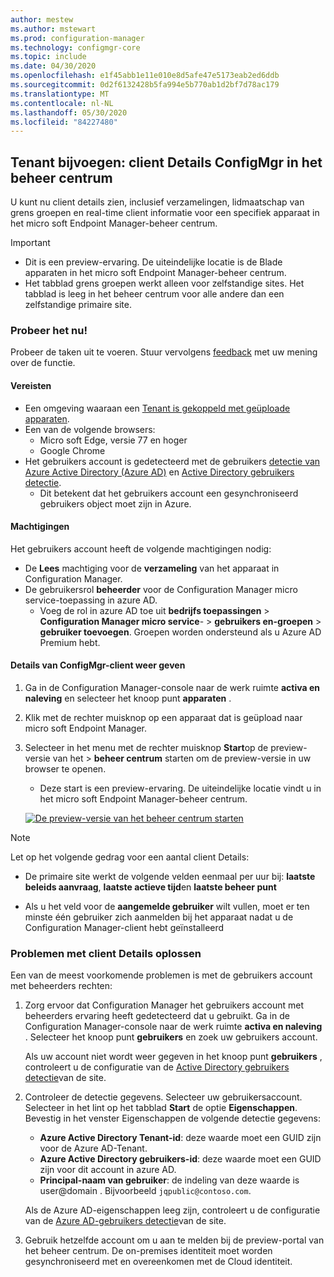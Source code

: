 ```yaml
---
author: mestew
ms.author: mstewart
ms.prod: configuration-manager
ms.technology: configmgr-core
ms.topic: include
ms.date: 04/30/2020
ms.openlocfilehash: e1f45abb1e11e010e8d5afe47e5173eab2ed6ddb
ms.sourcegitcommit: 0d2f6132428b5fa994e5b770ab1d2bf7d78ac179
ms.translationtype: MT
ms.contentlocale: nl-NL
ms.lasthandoff: 05/30/2020
ms.locfileid: "84227480"
---
```

## <a name="tenant-attach-configmgr-client-details-in-the-admin-center"></a><a name="bkmk_mem"></a>Tenant bijvoegen: client Details ConfigMgr in het beheer centrum
<!--6374854, 6521921-->

U kunt nu client details zien, inclusief verzamelingen, lidmaatschap van grens groepen en real-time client informatie voor een specifiek apparaat in het micro soft Endpoint Manager-beheer centrum.

> [!Important]
> - Dit is een preview-ervaring. De uiteindelijke locatie is de Blade apparaten in het micro soft Endpoint Manager-beheer centrum.
> - Het tabblad grens groepen werkt alleen voor zelfstandige sites. Het tabblad is leeg in het beheer centrum voor alle andere dan een zelfstandige primaire site.

### <a name="try-it-out"></a>Probeer het nu!

Probeer de taken uit te voeren. Stuur vervolgens [feedback](../../technical-preview-2003.md#bkmk_feedback) met uw mening over de functie.

#### <a name="prerequisites"></a>Vereisten

- Een omgeving waaraan een [Tenant is gekoppeld met geüploade apparaten](../../../../../tenant-attach/device-sync-actions.md).
- Een van de volgende browsers:
  - Micro soft Edge, versie 77 en hoger
  - Google Chrome
- Het gebruikers account is gedetecteerd met de gebruikers [detectie van Azure Active Directory (Azure AD)](../../../../servers/deploy/configure/about-discovery-methods.md#azureaddisc) en [Active Directory gebruikers detectie](../../../../servers/deploy/configure/about-discovery-methods.md#bkmk_aboutUser).
  - Dit betekent dat het gebruikers account een gesynchroniseerd gebruikers object moet zijn in Azure.

#### <a name="permissions"></a>Machtigingen

Het gebruikers account heeft de volgende machtigingen nodig:

- De **Lees** machtiging voor de **verzameling** van het apparaat in Configuration Manager.
- De gebruikersrol **beheerder** voor de Configuration Manager micro service-toepassing in azure AD.
  - Voeg de rol in azure AD toe uit **bedrijfs toepassingen**  >  **Configuration Manager micro service**-  >  **gebruikers en-groepen**  >  **gebruiker toevoegen**. Groepen worden ondersteund als u Azure AD Premium hebt.

#### <a name="view-configmgr-client-details"></a>Details van ConfigMgr-client weer geven

1. Ga in de Configuration Manager-console naar de werk ruimte **activa en naleving** en selecteer het knoop punt **apparaten** .
1. Klik met de rechter muisknop op een apparaat dat is geüpload naar micro soft Endpoint Manager.
1. Selecteer in het menu met de rechter muisknop **Start**op de preview-versie van het  >  **beheer centrum** starten om de preview-versie in uw browser te openen.
     - Deze start is een preview-ervaring. De uiteindelijke locatie vindt u in het micro soft Endpoint Manager-beheer centrum.

   [![De preview-versie van het beheer centrum starten](../../media/6374854-start-admin-center.png)](../../media/6374854-start-admin-center.png#lightbox)

> [!NOTE]
> Let op het volgende gedrag voor een aantal client Details:
>
> - De primaire site werkt de volgende velden eenmaal per uur bij: **laatste beleids aanvraag**, **laatste actieve tijd**en **laatste beheer punt**
>
> - Als u het veld voor de **aangemelde gebruiker** wilt vullen, moet er ten minste één gebruiker zich aanmelden bij het apparaat nadat u de Configuration Manager-client hebt geïnstalleerd

### <a name="troubleshoot-client-details"></a>Problemen met client Details oplossen

Een van de meest voorkomende problemen is met de gebruikers account met beheerders rechten:

1. Zorg ervoor dat Configuration Manager het gebruikers account met beheerders ervaring heeft gedetecteerd dat u gebruikt. Ga in de Configuration Manager-console naar de werk ruimte **activa en naleving** . Selecteer het knoop punt **gebruikers** en zoek uw gebruikers account.

    Als uw account niet wordt weer gegeven in het knoop punt **gebruikers** , controleert u de configuratie van de [Active Directory gebruikers detectie](../../../../servers/deploy/configure/about-discovery-methods.md#bkmk_aboutUser)van de site.

1. Controleer de detectie gegevens. Selecteer uw gebruikersaccount. Selecteer in het lint op het tabblad **Start** de optie **Eigenschappen**. Bevestig in het venster Eigenschappen de volgende detectie gegevens:

    - **Azure Active Directory Tenant-id**: deze waarde moet een GUID zijn voor de Azure AD-Tenant.
    - **Azure Active Directory gebruikers-id**: deze waarde moet een GUID zijn voor dit account in azure AD.
    - **Principal-naam van gebruiker**: de indeling van deze waarde is user@domain . Bijvoorbeeld `jqpublic@contoso.com`.

    Als de Azure AD-eigenschappen leeg zijn, controleert u de configuratie van de [Azure AD-gebruikers detectie](../../../../servers/deploy/configure/about-discovery-methods.md#azureaddisc)van de site.

1. Gebruik hetzelfde account om u aan te melden bij de preview-portal van het beheer centrum. De on-premises identiteit moet worden gesynchroniseerd met en overeenkomen met de Cloud identiteit.

